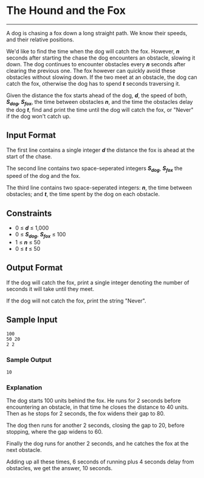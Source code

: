 # The Hound and the Fox

---

A dog is chasing a fox down a long straight path. We know their speeds, and their relative positions.

We'd like to find the time when the dog will catch the fox. However, __*n*__ seconds after starting the chase the dog encounters an obstacle, slowing it down. The dog continues to encounter obstacles every __*n*__ seconds after clearing the previous one. The fox however can quickly avoid these obstacles without slowing down. If the two meet at an obstacle, the dog can catch the fox, otherwise the dog has to spend __*t*__ seconds traversing it. 

Given the distance the fox starts ahead of the dog, __*d*__, the speed of both, __*S<sub>dog</sub>, S<sub>fox</sub>*__, the time between obstacles __*n*__, and the time the obstacles delay the dog __*t*__, find and print the time until the dog will catch the fox, or "Never" if the dog won't catch up. 

## Input Format

The first line contains a single integer __*d*__ the distance the fox is ahead at the start of the chase.

The second line contains two space-seperated integers __*S<sub>dog</sub>*__, __*S<sub>fox</sub>*__ the speed of the dog and the fox. 

The third line contains two space-seperated integers: __*n*__, the time between obstacles; and __*t*__, the time spent by the dog on each obstacle. 

## Constraints

- 0 ≤ __*d*__ ≤ 1,000
- 0 ≤ __*S<sub>dog</sub>*__, __*S<sub>fox</sub>*__ ≤ 100
- 1 ≤ __*n*__ ≤ 50
- 0 ≤ __*t*__ ≤ 50

## Output Format

If the dog will catch the fox, print a single integer denoting the number of seconds it will take until they meet.

If the dog will not catch the fox, print the string "Never".

## Sample Input
```
100
50 20
2 2
```

### Sample Output
```
10
```

### Explanation

The dog starts 100 units behind the fox. He runs for 2 seconds before encountering an obstacle, in that time he closes the distance to 40 units. Then as he stops for 2 seconds, the fox widens their gap to 80.

The dog then runs for another 2 seconds, closing the gap to 20, before stopping, where the gap widens to 60.

Finally the dog runs for another 2 seconds, and he catches the fox at the next obstacle.

Adding up all these times, 6 seconds of running plus 4 seconds delay from obstacles, we get the answer, 10 seconds.